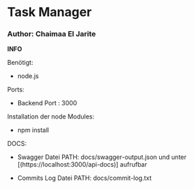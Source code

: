 # Task Manager
### Author: Chaimaa El Jarite

**INFO**

Benötigt:
- node.js

Ports:
- Backend Port : 3000

Installation der node Modules:
- npm install


DOCS:
- Swagger Datei PATH: docs/swagger-output.json und  unter [(https://localhost:3000/api-docs)] aufrufbar

- Commits Log Datei PATH: docs/commit-log.txt
